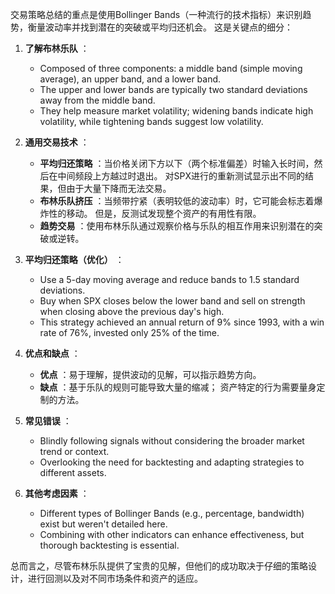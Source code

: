 交易策略总结的重点是使用Bollinger Bands（一种流行的技术指标）来识别趋势，衡量波动率并找到潜在的突破或平均归还机会。 这是关键点的细分：

1. **了解布林乐队** ：
   - Composed of three components: a middle band (simple moving average), an upper band, and a lower band.
   - The upper and lower bands are typically two standard deviations away from the middle band.
   - They help measure market volatility; widening bands indicate high volatility, while tightening bands suggest low volatility.

2. **通用交易技术** ：
   - **平均归还策略** ：当价格关闭下方以下（两个标准偏差）时输入长时间，然后在中间频段上方越过时退出。 对SPX进行的重新测试显示出不同的结果，但由于大量下降而无法交易。
   - **布林乐队挤压** ：当频带拧紧（表明较低的波动率）时，它可能会标志着爆炸性的移动。 但是，反测试发现整个资产的有用性有限。
   - **趋势交易** ：使用布林乐队通过观察价格与乐队的相互作用来识别潜在的突破或逆转。

3. **平均归还策略（优化）** ：
   - Use a 5-day moving average and reduce bands to 1.5 standard deviations.
   - Buy when SPX closes below the lower band and sell on strength when closing above the previous day's high.
   - This strategy achieved an annual return of 9% since 1993, with a win rate of 76%, invested only 25% of the time.

4. **优点和缺点** ：
   - **优点** ：易于理解，提供波动的见解，可以指示趋势方向。
   - **缺点** ：基于乐队的规则可能导致大量的缩减； 资产特定的行为需要量身定制的方法。

5. **常见错误** ：
   - Blindly following signals without considering the broader market trend or context.
   - Overlooking the need for backtesting and adapting strategies to different assets.

6. **其他考虑因素** ：
   - Different types of Bollinger Bands (e.g., percentage, bandwidth) exist but weren't detailed here.
   - Combining with other indicators can enhance effectiveness, but thorough backtesting is essential.

总而言之，尽管布林乐队提供了宝贵的见解，但他们的成功取决于仔细的策略设计，进行回测以及对不同市场条件和资产的适应。